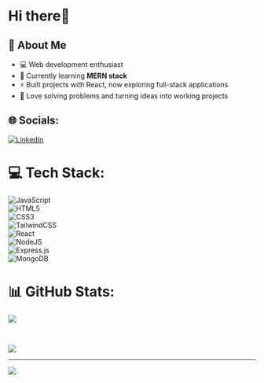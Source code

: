 
#  Hi there👋
## 💫 About Me  
- 💻 Web development enthusiast  
- 🌱 Currently learning **MERN stack**  
- ⚡ Built projects with React, now exploring full-stack applications  
- 🚀 Love solving problems and turning ideas into working projects  

## 🌐 Socials:
[![LinkedIn](https://img.shields.io/badge/LinkedIn-%230077B5.svg?logo=linkedin&logoColor=white)](https://linkedin.com/in/arshad-shaik-483668313) 

# 💻 Tech Stack:
![JavaScript](https://img.shields.io/badge/javascript-%23323330.svg?style=flat&logo=javascript&logoColor=%23F7DF1E)  
![HTML5](https://img.shields.io/badge/html5-%23E34F26.svg?style=flat&logo=html5&logoColor=white)  
![CSS3](https://img.shields.io/badge/css3-%231572B6.svg?style=flat&logo=css3&logoColor=white)  
![TailwindCSS](https://img.shields.io/badge/tailwindcss-%2338B2AC.svg?style=flat&logo=tailwind-css&logoColor=white)  
![React](https://img.shields.io/badge/react-%2320232a.svg?style=flat&logo=react&logoColor=%2361DAFB)  
![NodeJS](https://img.shields.io/badge/node.js-6DA55F?style=flat&logo=node.js&logoColor=white)  
![Express.js](https://img.shields.io/badge/express.js-%23404d59.svg?style=flat&logo=express&logoColor=%2361DAFB)  
![MongoDB](https://img.shields.io/badge/MongoDB-%234ea94b.svg?style=flat&logo=mongodb&logoColor=white)  

# 📊 GitHub Stats:
![](https://github-readme-stats-sigma-five.vercel.app/api?username=ArshadShaik07&theme=dark&hide_border=false&include_all_commits=true&count_private=false)

<br/>

![](https://github-readme-stats.vercel.app/api/top-langs/?username=ArshadShaik07&theme=dark&hide_border=false&include_all_commits=true&count_private=false&layout=compact)

---
[![](https://visitcount.itsvg.in/api?id=ArshadShaik07&icon=0&color=0)](https://visitcount.itsvg.in)

<!-- Proudly created with GPRM ( https://gprm.itsvg.in ) -->
